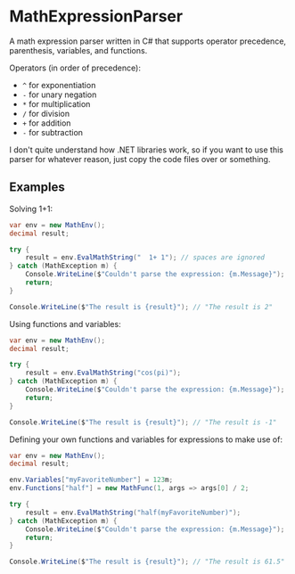 # MathExpressionParser

A math expression parser written in C# that supports operator precedence, parenthesis, variables, and functions.

Operators (in order of precedence):
- `^` for exponentiation
- `-` for unary negation
- `*` for multiplication
- `/` for division
- `+` for addition
- `-` for subtraction

I don't quite understand how .NET libraries work, so if you want to use this parser for whatever reason, just copy the code files over or something.
## Examples

Solving 1+1:
```csharp
var env = new MathEnv();
decimal result;

try {
    result = env.EvalMathString("  1+ 1"); // spaces are ignored
} catch (MathException m) {
    Console.WriteLine($"Couldn't parse the expression: {m.Message}");
    return;
}

Console.WriteLine($"The result is {result}"); // "The result is 2"
```

Using functions and variables:
```csharp
var env = new MathEnv();
decimal result;

try {
    result = env.EvalMathString("cos(pi)");
} catch (MathException m) {
    Console.WriteLine($"Couldn't parse the expression: {m.Message}");
    return;
}

Console.WriteLine($"The result is {result}"); // "The result is -1"
```

Defining your own functions and variables for expressions to make use of:
```csharp
var env = new MathEnv();
decimal result;

env.Variables["myFavoriteNumber"] = 123m;
env.Functions["half"] = new MathFunc(1, args => args[0] / 2;

try {
    result = env.EvalMathString("half(myFavoriteNumber)");
} catch (MathException m) {
    Console.WriteLine($"Couldn't parse the expression: {m.Message}");
    return;
}

Console.WriteLine($"The result is {result}"); // "The result is 61.5"
```